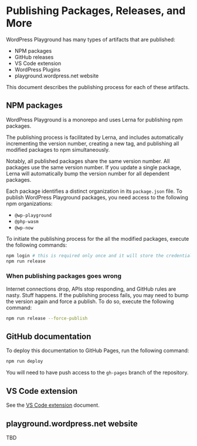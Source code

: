 # Publishing Packages, Releases, and More

WordPress Playground has many types of artifacts that are published:

-   NPM packages
-   GitHub releases
-   VS Code extension
-   WordPress Plugins
-   playground.wordpress.net website

This document describes the publishing process for each of these artifacts.

## NPM packages

WordPress Playground is a monorepo and uses Lerna for publishing npm packages.

The publishing process is facilitated by Lerna, and includes automatically incrementing the version number, creating a new tag, and publishing all modified packages to npm simultaneously.

Notably, all published packages share the same version number. All packages use the same version number. If you update a single package, Lerna will automatically bump the version number for all dependent packages.

Each package identifies a distinct organization in its `package.json` file. To publish WordPress Playground packages, you need access to the following npm organizations:

-   `@wp-playground`
-   `@php-wasm`
-   `@wp-now`

To initiate the publishing process for the all the modified packages, execute the following commands:

```bash
npm login # this is required only once and it will store the credentials in ~/.npmrc file.
npm run release
```

### When publishing packages goes wrong

Internet connections drop, APIs stop responding, and GitHub rules are nasty. Stuff happens. If the publishing process fails, you may need to bump the version again and force a publish. To do so, execute the following command:

```bash
npm run release --force-publish
```

## GitHub documentation

To deploy this documentation to GitHub Pages, run the following command:

```bash
npm run deploy
```

You will need to have push access to the `gh-pages` branch of the repository.

## VS Code extension

See the [VS Code extension](https://github.com/WordPress/wordpress-playground/blob/trunk/packages/vscode-extension/README.md#publishing) document.

## playground.wordpress.net website

TBD
